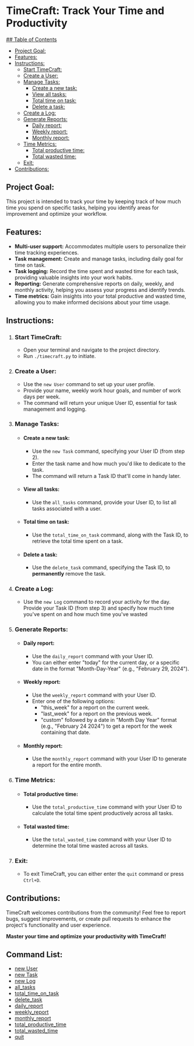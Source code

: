 # TimeCraft: Track Your Time and Productivity

[## Table of Contents](#table-of-contents)
  * [Project Goal:](#project-goal)
  * [Features:](#features)
  * [Instructions:](#instructions)
    + [Start TimeCraft:](#start-timecraft)
    + [Create a User:](#create-a-user)
    + [Manage Tasks:](#manage-tasks)
      - [Create a new task:](#create-a-new-task)
      - [View all tasks:](#view-all-tasks)
      - [Total time on task:](#total-time-on-task)
      - [Delete a task:](#delete-a-task)
    + [Create a Log:](#create-a-log)
    + [Generate Reports:](#generate-reports)
      - [Daily report:](#daily-report)
      - [Weekly report:](#weekly-report)
      - [Monthly report:](#monthly-report)
    + [Time Metrics:](#time-metrics)
      - [Total productive time:](#total-productive-time)
      - [Total wasted time:](#total-wasted-time)
    + [Exit:](#exit)
  * [Contributions:](#contributions)




## Project Goal:

This project is intended to track your time by keeping track of how much time
you spend on specific tasks, helping you identify areas for improvement and 
optimize your workflow.

## Features:

* **Multi-user support:** Accommodates multiple users to personalize their time tracking experiences.
* **Task management:** Create and manage tasks, including daily goal for time
on task.
* **Task logging:** Record the time spent and wasted time for each task, providing valuable insights into your work habits.
* **Reporting:** Generate comprehensive reports on daily, weekly, and monthly activity, helping you assess your progress and identify trends.
* **Time metrics:** Gain insights into your total productive and wasted time, allowing you to make informed decisions about your time usage.

## Instructions:

1. ### Start TimeCraft:
   - Open your terminal and navigate to the project directory.
   - Run `./timecraft.py` to initiate.

2. ### Create a User:
   - Use the `new User` command to set up your user profile.
   - Provide your name, weekly work hour goals, and number of work days per 
     week.
   - The command will return your unique User ID, essential for task 
     management and logging.

3. ### Manage Tasks:
   - #### Create a new task:
     - Use the `new Task` command, specifying your User ID (from step 2).
     - Enter the task name and how much you'd like to dedicate to the task.
     - The command will return a Task ID that'll come in handy later.
   - #### View all tasks:
     - Use the `all_tasks` command, provide your User ID, to list all tasks
       associated with a  user.
   - #### Total time on task:
     - Use the `total_time_on_task` command, along with the Task ID, to
       retrieve the total time spent on a task.
   - #### Delete a task:
     - Use the `delete_task` command, specifying the Task ID, to 
       __permanently__ remove the task.
4. ### Create a Log:
    - Use the `new Log` command to record your activity for the day. Provide       your Task ID (from step 3) and specify how much time you've spent on 
      and how much time you've wasted

5. ### Generate Reports:
   - #### Daily report:
     - Use the `daily_report` command with your User ID.
     - You can either enter "today" for the current day, or a specific date
       in the format "Month-Day-Year" (e.g., "February 29, 2024").
   - #### Weekly report:
     - Use the `weekly_report` command with your User ID.
     - Enter one of the following options:
       - "this_week" for a report on the current week.
       - "last_week" for a report on the previous week.
       - "custom" followed by a date in "Month Day Year" format 
         (e.g., "February 24 2024") to get a report for the week containing
         that date.
   - #### Monthly report:
     - Use the `monthly_report` command with your User ID to generate a report for the entire month.

6. ### Time Metrics:
   - #### Total productive time:
     - Use the `total_productive_time` command with your User ID to calculate the total time spent productively across all tasks.
   - #### Total wasted time:
     - Use the `total_wasted_time` command with your User ID to determine the total time wasted across all tasks.

7. ### Exit:
   - To exit TimeCraft, you can either enter the `quit` command or press `Ctrl+D`.

## Contributions:

TimeCraft welcomes contributions from the community! Feel free to report bugs, suggest improvements, or create pull requests to enhance the project's functionality and user experience.

**Master your time and optimize your productivity with TimeCraft!**

## Command List:

- [new User](**#new-user**)
- [new Task](#new-task)
- [new Log](#new-log)
- [all_tasks](#all_tasks)
- [total_time_on_task](#total_time_on_task)
- [delete_task](#delete_task)
- [daily_report](#daily-report)
- [weekly_report](#weekly-report)
- [monthly_report](#monthly-report)
- [total_productive_time](#total_productive_time)
- [total_wasted_time](#total_wasted_time)
- [quit](#quit)
